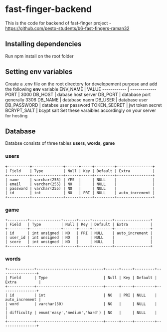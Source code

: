 # fast-finger-backend
 This is the code for backend of fast-finger project - https://github.com/pesto-students/b6-fast-fingers-raman32
## Installing dependencies
  Run npm install on the root folder
## Setting env variables
  Create a .env file on the root directory for developement purpose and add the following **env** variable
  ENV_NAME | VALUE
  ------------ | -------------
  PORT | 3000
  DB_HOST | dabase host server
  DB_PORT | database port generally 3306
  DB_NAME | database naem
  DB_USER | database user
  DB_PASSWORD | databse user password
  TOKEN_SECRET | jwt token secret
  BCRYPT_SALT | bcypt salt
  Set these varaibles accordingly on your server for hosting
## Database
  Databse consists of three tables **users**, **words**, **game**
  ###  **users**
    +----------+--------------+------+-----+---------+----------------+
    | Field    | Type         | Null | Key | Default | Extra          |
    +----------+--------------+------+-----+---------+----------------+
    | name     | varchar(255) | YES  |     | NULL    |                |
    | email    | varchar(255) | NO   |     | NULL    |                |
    | password | varchar(255) | NO   |     | NULL    |                |
    | id       | int          | NO   | PRI | NULL    | auto_increment |
    +----------+--------------+------+-----+---------+----------------+
### **game**
    +---------+--------------+------+-----+---------+----------------+
    | Field   | Type         | Null | Key | Default | Extra          |
    +---------+--------------+------+-----+---------+----------------+
    | id      | int unsigned | NO   | PRI | NULL    | auto_increment |
    | user_id | int unsigned | NO   |     | NULL    |                |
    | score   | int unsigned | NO   |     | NULL    |                |
    +---------+--------------+------+-----+---------+----------------+
### **words**
    +------------+------------------------------+------+-----+---------+----------------+
    | Field      | Type                         | Null | Key | Default | Extra          |
    +------------+------------------------------+------+-----+---------+----------------+
    | id         | int                          | NO   | PRI | NULL    | auto_increment |
    | word       | varchar(50)                  | NO   |     | NULL    |                |
    | difficulty | enum('easy','medium','hard') | NO   |     | NULL    |                |
    +------------+------------------------------+------+-----+---------+----------------+


